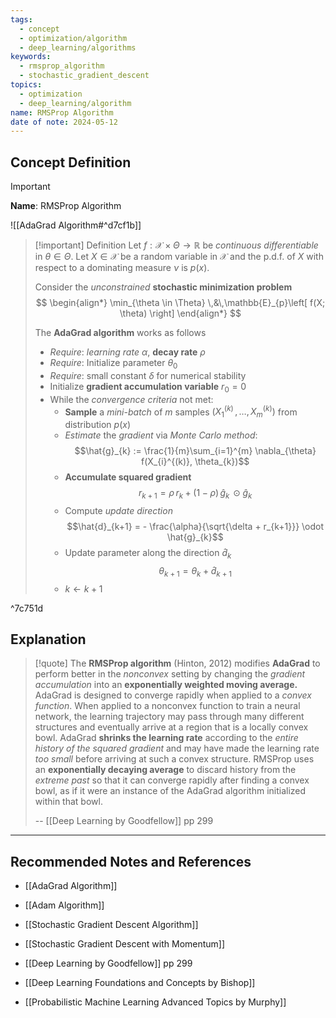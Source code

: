 ```yaml
---
tags:
  - concept
  - optimization/algorithm
  - deep_learning/algorithms
keywords:
  - rmsprop_algorithm
  - stochastic_gradient_descent
topics:
  - optimization
  - deep_learning/algorithm
name: RMSProp Algorithm
date of note: 2024-05-12
---
```


## Concept Definition

>[!important]
>**Name**: RMSProp Algorithm

![[AdaGrad Algorithm#^d7cf1b]]

>[!important] Definition
>Let  $f: \mathcal{X} \times \Theta \to \mathbb{R}$ be *continuous differentiable* in $\theta\in \Theta$. Let $X \in \mathcal{X}$ be a random variable in $\mathcal{X}$ and the p.d.f. of $X$ with respect to a dominating measure $\nu$ is $p(x)$.
>
>Consider the *unconstrained* **stochastic minimization problem** 
>$$
>\begin{align*}
> \min_{\theta \in \Theta} \,&\,\mathbb{E}_{p}\left[  f(X; \theta) \right]
>\end{align*}
>$$
>
>The **AdaGrad algorithm** works as follows
>- *Require*: *learning rate* $\alpha$, **decay rate** $\rho$
>- *Require*: Initialize parameter $\theta_{0}$
>- *Require*: small constant $\delta$ for numerical stability
>- Initialize **gradient accumulation variable** $r_{0}=0$
>- While the *convergence criteria* not met:
>	- **Sample** a *mini-batch* of $m$ samples $(X_{1}^{(k)} \,{,}\ldots{,}\,X_{m}^{(k)} )$ from distribution $p(x)$
>	- *Estimate* the *gradient* via *Monte Carlo method*: $$\hat{g}_{k} := \frac{1}{m}\sum_{i=1}^{m} \nabla_{\theta} f(X_{i}^{(k)}, \theta_{k})$$
>	- **Accumulate squared gradient** $$r_{k+1} = \rho\,r_{k} + (1 - \rho)\,\hat{g}_{k}\, \odot \hat{g}_{k}$$
>	- Compute *update direction* $$\hat{d}_{k+1} = - \frac{\alpha}{\sqrt{\delta + r_{k+1}}} \odot \hat{g}_{k}$$
>	- Update parameter along the direction $\hat{d}_{k}$ $$\theta_{k+1} = \theta_{k} + \hat{d}_{k+1}$$ 
>	- $k \leftarrow k+1$

^7c751d



## Explanation

>[!quote]
>The **RMSProp algorithm** (Hinton, 2012) modifies **AdaGrad** to perform better in the *nonconvex* setting by changing the *gradient accumulation* into an **exponentially weighted moving average.** AdaGrad is designed to converge rapidly when applied to a *convex function*. When applied to a nonconvex function to train a neural network, the learning trajectory may pass through many different structures and eventually arrive at a region that is a locally convex bowl. AdaGrad **shrinks the learning rate** according to the *entire history of the squared gradient* and may have made the learning rate *too small* before arriving at such a convex structure. RMSProp uses an **exponentially decaying average** to discard history from the *extreme past* so that it can converge rapidly after finding a convex bowl, as if it were an instance of the AdaGrad algorithm initialized within that bowl.
>
>
>-- [[Deep Learning by Goodfellow]] pp 299



-----------
##  Recommended Notes and References

- [[AdaGrad Algorithm]]
- [[Adam Algorithm]]


- [[Stochastic Gradient Descent Algorithm]]
- [[Stochastic Gradient Descent with Momentum]]


- [[Deep Learning by Goodfellow]] pp 299
- [[Deep Learning Foundations and Concepts by Bishop]]
- [[Probabilistic Machine Learning Advanced Topics by Murphy]]